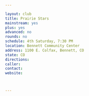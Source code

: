 ```yaml
---

layout: club
title: Prairie Stars
mainstream: yes
plus: yes
advanced: no
rounds: no
schedule: 4th Saturday, 7:30 PM
location: Bennett Community Center
address: 1100 E. Colfax, Bennett, CO
state: CO
directions: 
caller: 
contact: 
website: 



---
```


